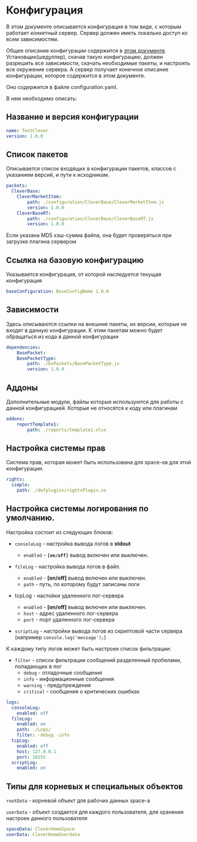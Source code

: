 # Конфигурация

В этом документе описывается конфигурация в том виде, с которым работает конкетный сервер. 
Сервер должен иметь локально доступ ко всем зависимостям. 

Общее описание конфигурации содержится в [этом документе](https://github.com/A7Systems/A7JSScripts/blob/main/Configuraiton.md). Установщик(шедуллер), скачав такую конфигурацию, должен разрешить все зависимости, скачать необходимые пакеты, и настроить все окружение сервера. 
А сервер получает конечное описание конфигурации, которое содержится в этом документе.

Оно содержится в файле configuration.yaml.

В нем необходимо описать:

## Название и версия конфигурации

```YAML
name: TestClever
version: 1.0.0
```

## Список пакетов

Описывается список входящих в конфигурации пакетов, классов с указанием версий, и пути к исходникам.


```YAML
packets:
  CleverBase:
    CleverMarketItem:
        path: ./configuration/CleverBase/CleverMarketItem.js
        version: 1.0.0
    CleverBaseRT:
        path: ./configuration/CleverBase/CleverBaseRT.js
        version: 1.0.0
```

Если указана MD5 хэш-сумма файла, она будет проверяться при загрузке плагина сервером

## Ссылка на базовую конфигурацию

Указывается конфигурация, от которой наследуется текущая конфигурация

```YAML
baseConfiguration: BaseConfigName 1.0.0

```


## Зависимости

Здесь описываются ссылки на внешние пакеты, их версии, которые не входят в данную конфигурации. К этим пакетам можно будет обращаться из кода в данной конфигурации

```YAML
dependencies: 
    BasePacket:
    BasePacketType:
        path: ./ExPackets/BasePacketType.js
        version: 1.0.0

```

## Аддоны

Дополнительные модули, файлы которые используются для работы с данной конфигурацией. Которые не относятся к коду или плагинам

```YAML
addons: 
    reportTemplate1:
        path: ./reports/template1.xlsx


```


## Настройка системы прав

Система прав, которая может быть использована для space-ов для этой конфигурации. 

```YAML
rights:
  simple:
    path: ./defplugins/rightsPlugin.so
```

## Настройка системы логирования по умолчанию.

Настройка состоит из следующих блоков:
- `consoleLog` - настройка вывода логов в **stdout**
  - `enabled` - **`[on/off]`** вывод включен или выключен.
- `fileLog` - настройка вывода логов в файл.
  - `enabled` - **[on/off]** вывод включен или выключен.
  - `path` - путь, по которому будут записаны логи

- tcpLog - настойки удаленного лог-сервера
  - `enabled` - **[on/off]** вывод включен или выключен.
  - `host` - адрес удаленного лог-сервера
  - `port` - порт удаленного лог-сервера
- `scriptLog` - настройки вывода логов из скриптовой части сервера (например `console.log('message');`)

К каждому типу логов может быть настроен список фильтрации:
  - `filter` - список фильтрации сообщений разделенный пробелами, попадающих в лог
    - `debug` - отладочные сообщения
    - `info` - информационные сообщения
    - `warning` - предупреждения
    - `critical` - сообщения о критических ошибках

```YAML
logs:
  consoleLog:
    enabled: off
  fileLog:
    enabled: on
    path: ./Logs/
    filter: -debug -info
  tcpLog:
    enabled: off
    host: 127.0.0.1
    port: 10255
  scriptLog:
    enabled: on
```


## Типы для корневых и специальных объектов 


`rootData` - корневой объект для рабочих данных space-а

`userData` - объект создается для каждого пользователя, для хранения настроек данного пользователя 

```YAML
spaceData: CleverHomeSpace
userData: CleverHomeUserdata
```